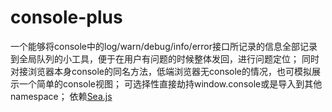 console-plus
============

一个能够将console中的log/warn/debug/info/error接口所记录的信息全部记录到全局队列的小工具，便于在用户有问题的时候整体发回，进行问题定位；
同时对接浏览器本身console的同名方法，低端浏览器无console的情况，也可模拟展示一个简单的console视图；
可选择性直接劫持window.console或是导入到其他namespace；
依赖[Sea.js](https://github.com/seajs/seajs)
